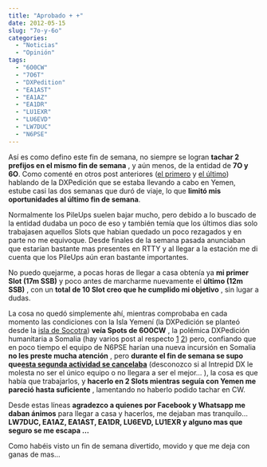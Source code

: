 ```yaml
---
title: "Aprobado + +"
date: 2012-05-15
slug: "7o-y-6o"
categories:
  - "Noticias"
  - "Opinión"
tags:
  - "6O0CW"
  - "7O6T"
  - "DXPedition"
  - "EA1AST"
  - "EA1AZ"
  - "EA1DR"
  - "LU1EXR"
  - "LU6EVD"
  - "LW7DUC"
  - "N6PSE"
---
```


Así es como defino este fin de semana, no siempre se logran **tachar 2 prefijos en el mismo fin de semana** , y aún menos, de la entidad de **7O y 6O**. Como comenté en otros post anteriores ([el primero](http://eb1tr.info/2012/05/7o6t-y-mi-jodida-suerte/) y [el último](http://eb1tr.info/2012/05/vuelta-a-casa-a-tiempo-para-intentarlo-con-7o6t/)) hablando de la DXPedición que se estaba llevando a cabo en Yemen, estube casi las dos semanas que duró de viaje, lo que **limitó mis oportunidades al último fin de semana**.

Normalmente los PileUps suelen bajar mucho, pero debido a lo buscado de la entidad dudaba un poco de eso y también temía que los últimos dias solo trabajasen aquellos Slots que habian quedado un poco rezagados y en parte no me equivoque. Desde finales de la semana pasada anunciaban que estarían bastante mas presentes en RTTY y al llegar a la estación me di cuenta que los PileUps aún eran bastante importantes.

No puedo quejarme, a pocas horas de llegar a casa obtenía ya **mi primer Slot (17m SSB)** y poco antes de marcharme nuevamente el **último (12m SSB)** , con un **total de 10 Slot creo que he cumplido mi objetivo** , sin lugar a dudas.

La cosa no quedó simplemente ahí, mientras comprobaba en cada momento las condiciones con la Isla Yemení (la DXPedición se planteó desde la [isla de Socotra](http://es.wikipedia.org/wiki/Socotra)) **veía Spots de 6O0CW** , la polémica DXPedición humanitaria a Somalia (hay varios post al respecto [1](http://www.demonsdxers.es/index.php/noticias/409-6o3a-comunicado-de-n6pse) [2](http://www.demonsdxers.es/index.php/noticias/410-respuesta-de-i2ysb-a-paul-de-intrepid-dx)) pero, confiando que en poco tiempo el equipo de N6PSE harían una nueva incursión en Somalia **no les preste mucha atención** , pero **durante el fin de semana se supo que[esta segunda actividad se cancelaba](http://www.demonsdxers.es/index.php/noticias/416-6o3a-expedicion-cancelada)** (desconozco si al Intrepid DX le molesta no ser el único equipo o no llegara a ser el mejor… ), la cosa es que había que trabajarlos, y **hacerlo en 2 Slots mientras seguía con Yemen me pareció hasta suficiente** , lamentando no haberlo podido tachar en CW.

Desde estas líneas **agradezco a quienes por Facebook y Whatsapp me daban ánimos** para llegar a casa y hacerlos, me dejaban mas tranquilo…**LW7DUC, EA1AZ, EA1AST, EA1DR, LU6EVD, LU1EXR y alguno mas que seguro se me escapa …**

Como habéis visto un fin de semana divertido, movido y que me deja con ganas de mas…

 
